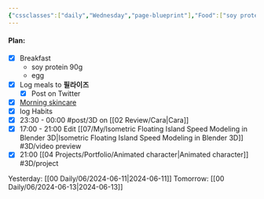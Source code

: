 ```yaml
---
{"cssclasses":["daily","Wednesday","page-blueprint"],"Food":["soy protein","egg","purge"],"diet":false,"cals":true,"calories":408,"protein":84,"fat":6,"carbs":4,"weight":39.6,"date":"2024-06-12","share":true,"dg-publish":true,"permalink":"/00-daily/06/2024-06-12/","contentClasses":"daily Wednesday page-blueprint","dgPassFrontmatter":true,"noteIcon":"","created":"2025-01-21T01:20:16.038+10:00","updated":"2025-01-21T15:25:25.475+10:00"}
---
```


#### Plan:
- [x] Breakfast
	- soy protein 90g
	- egg
- [x] Log meals to **필라이즈**
	- [x] Post on Twitter
- [x] [Morning skincare](AM.png)
- [x] log Habits
- [x] 23:30 - 00:00 #post/3D on [[02 Review/Cara\|Cara]]
- [x] 17:00 - 21:00 Edit [[07/My/Isometric Floating Island Speed Modeling in Blender 3D\|Isometric Floating Island Speed Modeling in Blender 3D]] #3D/video preview
- [x] 21:00 [[04 Projects/Portfolio/Animated character\|Animated character]] #3D/project 

Yesterday: [[00 Daily/06/2024-06-11\|2024-06-11]]
Tomorrow: [[00 Daily/06/2024-06-13\|2024-06-13]]